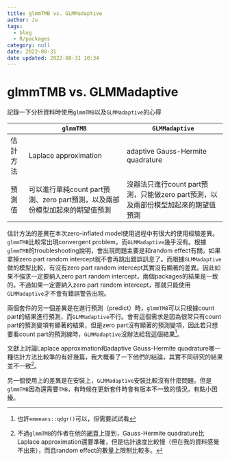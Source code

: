 ```yaml
---
title: glmmTMB vs. GLMMadaptive
author: Ju
tags:
  - blog
  - R/packages
category: null
date: 2022-08-31
date updated: 2022-08-31 10:34
---
```


# glmmTMB vs. GLMMadaptive

記錄一下分析資料時使用`glmmTMB`以及`GLMMadaptive`的心得

|      | `glmmTMB`                                       | `GLMMadaptive`                                     |
| ---- | ----------------------------------------------- | -------------------------------------------------- |
| 估計方法 | Laplace approximation                           | adaptive Gauss-Hermite quadrature                  |
| 預測值  | 可以進行單純count part預測、zero part預測，以及兩部份模型加起來的期望值預測 | 沒辦法只進行count part預測，只能做zero part預測，以及兩部份模型加起來的期望值預測 |


估計方法的差異在本次zero-inflated model使用過程中有很大的使用經驗差異。`glmmTMB`比較常出現convergent problem，而`GLMMadaptive`幾乎沒有。根據`glmmTMB`的troubleshooting說明，會出現問題主要是和random effect有關，如果拿掉zero part random intercept就不會再跳出錯誤訊息了。而根據`GLMMadaptive`做的模型比較，有沒有zero part random intercept其實沒有顯著的差異。因此如果不強求一定要納入zero part random intercept，兩個packages的結果是一致的。不過如果一定要納入zero part random intercept，那就只能使用`GLMMadaptive`才不會有錯誤警告出現。


兩個套件的另一個差異是在進行預測（predict）時，`glmmTMB`可以只根據count part的結果進行預測，而`GLMMadaptive`不行。會有這個需求是因為很常只有count part的預測變項有顯著的結果，但是zero part沒有顯著的預測變項，因此若只想要看count part的預測線時，`GLMMadaptive`沒辦法給我這個結果[^1]。

文獻上討論Laplace approximation和adaptive Gauss-Hermite quadrature哪一種估計方法比較準的有好幾篇，我大概看了一下他們的結論，其實不同研究的結果並不一致[^2]。

另一個使用上的差異是在安裝上，`GLMMadaptive`安裝比較沒有什麼問題。但是`glmmTMB`因為還需要`TMB`，有時候在更新套件時會有版本不一致的情況，有點小困擾。

[^1]: 也許`emmeans::qdgr()`可以，但需要試試看
[^2]: 不過`glmmTMB`的作者在他的[網頁](https://bbolker.github.io/mixedmodels-misc/glmmFAQ.html#should-i-treat-factor-xxx-as-fixed-or-random)上提到，Gauss-Hermite quadrature比Laplace approximation還要準確，但是估計速度比較慢（但在我的資料感覺不出來），而且random effect的數量上限制比較多。